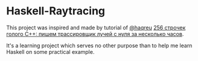 # Haskell-Raytracing 

This project was inspired and made by tutorial of [@haqreu](https://habr.com/ru/users/haqreu/) [256 строчек голого C++: пишем трассировщик лучей с нуля за несколько часов](https://habr.com/ru/post/436790/). 

It's a learning project which serves no other purpose than to help me learn Haskell on some practical example. 

